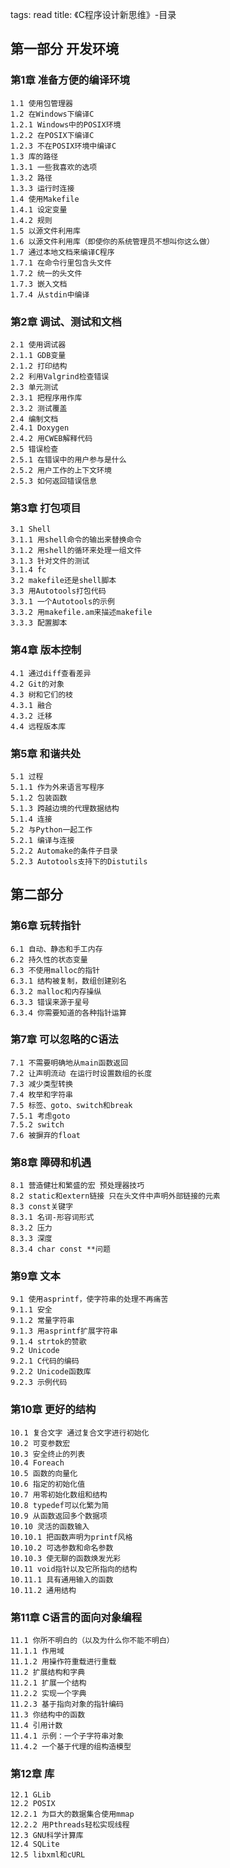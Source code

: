 tags: read
title: 《C程序设计新思维》-目录

## 第一部分 开发环境 

### 第1章 准备方便的编译环境 

	1.1 使用包管理器 
	1.2 在Windows下编译C 
	1.2.1 Windows中的POSIX环境 
	1.2.2 在POSIX下编译C 
	1.2.3 不在POSIX环境中编译C 
	1.3 库的路径 
	1.3.1 一些我喜欢的选项 
	1.3.2 路径 
	1.3.3 运行时连接 
	1.4 使用Makefile 
	1.4.1 设定变量 
	1.4.2 规则 
	1.5 以源文件利用库 
	1.6 以源文件利用库（即使你的系统管理员不想叫你这么做） 
	1.7 通过本地文档来编译C程序 
	1.7.1 在命令行里包含头文件 
	1.7.2 统一的头文件 
	1.7.3 嵌入文档 
	1.7.4 从stdin中编译 

### 第2章 调试、测试和文档 

	2.1 使用调试器 
	2.1.1 GDB变量 
	2.1.2 打印结构 
	2.2 利用Valgrind检查错误 
	2.3 单元测试 
	2.3.1 把程序用作库 
	2.3.2 测试覆盖 
	2.4 编制文档 
	2.4.1 Doxygen 
	2.4.2 用CWEB解释代码 
	2.5 错误检查 
	2.5.1 在错误中的用户参与是什么 
	2.5.2 用户工作的上下文环境 
	2.5.3 如何返回错误信息 

### 第3章 打包项目 

	3.1 Shell 
	3.1.1 用shell命令的输出来替换命令 
	3.1.2 用shell的循环来处理一组文件 
	3.1.3 针对文件的测试 
	3.1.4 fc 
	3.2 makefile还是shell脚本 
	3.3 用Autotools打包代码 
	3.3.1 一个Autotools的示例 
	3.3.2 用makefile.am来描述makefile 
	3.3.3 配置脚本 

### 第4章 版本控制 

	4.1 通过diff查看差异 
	4.2 Git的对象 
	4.3 树和它们的枝 
	4.3.1 融合 
	4.3.2 迁移 
	4.4 远程版本库 

### 第5章 和谐共处 

	5.1 过程 
	5.1.1 作为外来语言写程序 
	5.1.2 包装函数 
	5.1.3 跨越边境的代理数据结构 
	5.1.4 连接 
	5.2 与Python一起工作 
	5.2.1 编译与连接 
	5.2.2 Automake的条件子目录 
	5.2.3 Autotools支持下的Distutils 

## 第二部分

### 第6章 玩转指针 

	6.1 自动、静态和手工内存 
	6.2 持久性的状态变量 
	6.3 不使用malloc的指针 
	6.3.1 结构被复制，数组创建别名 
	6.3.2 malloc和内存操纵 
	6.3.3 错误来源于星号 
	6.3.4 你需要知道的各种指针运算 

### 第7章 可以忽略的C语法 

	7.1 不需要明确地从main函数返回 
	7.2 让声明流动 在运行时设置数组的长度 
	7.3 减少类型转换 
	7.4 枚举和字符串 
	7.5 标签、goto、switch和break 
	7.5.1 考虑goto 
	7.5.2 switch 
	7.6 被摒弃的float 

### 第8章 障碍和机遇 

	8.1 营造健壮和繁盛的宏 预处理器技巧 
	8.2 static和extern链接 只在头文件中声明外部链接的元素 
	8.3 const关键字 
	8.3.1 名词-形容词形式 
	8.3.2 压力 
	8.3.3 深度 
	8.3.4 char const **问题 

### 第9章 文本 

	9.1 使用asprintf，使字符串的处理不再痛苦 
	9.1.1 安全 
	9.1.2 常量字符串 
	9.1.3 用asprintf扩展字符串 
	9.1.4 strtok的赞歌 
	9.2 Unicode 
	9.2.1 C代码的编码 
	9.2.2 Unicode函数库 
	9.2.3 示例代码 

### 第10章 更好的结构 

	10.1 复合文字 通过复合文字进行初始化 
	10.2 可变参数宏 
	10.3 安全终止的列表 
	10.4 Foreach 
	10.5 函数的向量化 
	10.6 指定的初始化值 
	10.7 用零初始化数组和结构 
	10.8 typedef可以化繁为简 
	10.9 从函数返回多个数据项 
	10.10 灵活的函数输入 
	10.10.1 把函数声明为printf风格 
	10.10.2 可选参数和命名参数 
	10.10.3 使无聊的函数焕发光彩 
	10.11 void指针以及它所指向的结构 
	10.11.1 具有通用输入的函数 
	10.11.2 通用结构 

### 第11章 C语言的面向对象编程 

	11.1 你所不明白的（以及为什么你不能不明白） 
	11.1.1 作用域 
	11.1.2 用操作符重载进行重载 
	11.2 扩展结构和字典 
	11.2.1 扩展一个结构 
	11.2.2 实现一个字典 
	11.2.3 基于指向对象的指针编码 
	11.3 你结构中的函数 
	11.4 引用计数 
	11.4.1 示例：一个子字符串对象 
	11.4.2 一个基于代理的组构造模型 

### 第12章 库 

	12.1 GLib 
	12.2 POSIX 
	12.2.1 为巨大的数据集合使用mmap 
	12.2.2 用Pthreads轻松实现线程 
	12.3 GNU科学计算库 
	12.4 SQLite 
	12.5 libxml和cURL 
